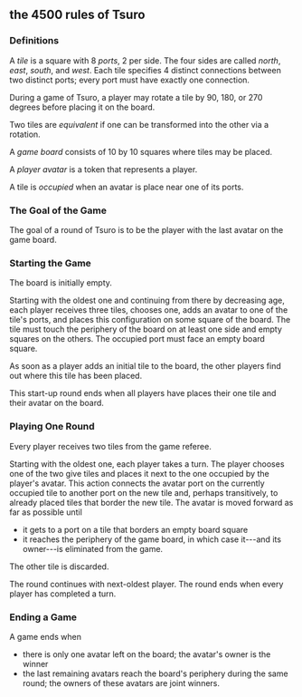 ## the 4500 rules of Tsuro 

### Definitions 

A _tile_ is a square with 8 _ports_, 2 per side. The four sides are called
_north_, _east_, _south_, and _west_. Each tile specifies 4 distinct
connections between two distinct ports; every port must have exactly one
connection. 

During a game of Tsuro, a player may rotate a tile by 90, 180, or 270
degrees before placing it on the board. 

Two tiles are _equivalent_ if one can be transformed into the other via a
rotation.

A _game board_ consists of 10 by 10 squares where tiles may be placed.

A _player avatar_ is a token that represents a player. 

A tile is _occupied_ when an avatar is place near one of its ports.

### The Goal of the Game 

The goal of a round of Tsuro is to be the player with the last avatar on
the game board. 

### Starting the Game 

The board is initially empty. 

Starting with the oldest one and continuing from there by decreasing age,
each player receives three tiles, chooses one, adds an avatar to one of the
tile's ports, and places this configuration on some square of the board.
The tile must touch the periphery of the board on at least one side and
empty squares on the others. The occupied port must face an empty board
square.

As soon as a player adds an initial tile to the board, the other players
find out where this tile has been placed. 

This start-up round ends when all players have places their one tile and
their avatar on the board. 

### Playing One Round 

Every player receives two tiles from the game referee. 

Starting with the oldest one, each player takes a turn. The player chooses
one of the two give tiles and places it next to the one occupied by the
player's avatar. This action connects the avatar port on the currently
occupied tile to another port on the new tile and, perhaps transitively, to
already placed tiles that border the new tile.  The avatar is moved forward
as far as possible until

 - it gets to a port on a tile that borders an empty board square 
 - it reaches the periphery of the game board, in which case it---and
   its owner---is eliminated from the game. 

The other tile is discarded. 

The round continues with next-oldest player.  The round ends when every
player has completed a turn. 

### Ending a Game 

A game ends when 

 - there is only one avatar left on the board; the avatar's owner is the winner 
 - the last remaining avatars reach the board's periphery during the same round;
   the owners of these avatars are joint winners. 
